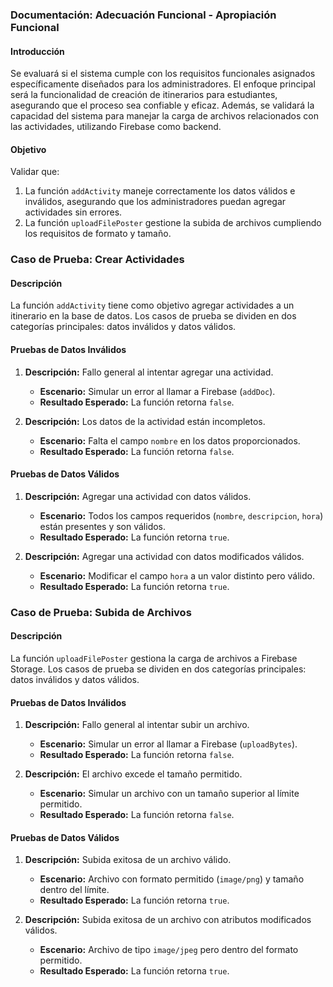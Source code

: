### Documentación: **Adecuación Funcional - Apropiación Funcional**

#### **Introducción**

Se evaluará si el sistema cumple con los requisitos funcionales asignados específicamente diseñados para los administradores. El enfoque principal será la funcionalidad de creación de itinerarios para estudiantes, asegurando que el proceso sea confiable y eficaz. Además, se validará la capacidad del sistema para manejar la carga de archivos relacionados con las actividades, utilizando Firebase como backend.

#### **Objetivo**

Validar que:

1. La función `addActivity` maneje correctamente los datos válidos e inválidos, asegurando que los administradores puedan agregar actividades sin errores.
2. La función `uploadFilePoster` gestione la subida de archivos cumpliendo los requisitos de formato y tamaño.

### **Caso de Prueba: Crear Actividades**

#### **Descripción**

La función `addActivity` tiene como objetivo agregar actividades a un itinerario en la base de datos. Los casos de prueba se dividen en dos categorías principales: datos inválidos y datos válidos.

#### **Pruebas de Datos Inválidos**

1. **Descripción:** Fallo general al intentar agregar una actividad.

   - **Escenario:** Simular un error al llamar a Firebase (`addDoc`).
   - **Resultado Esperado:** La función retorna `false`.

2. **Descripción:** Los datos de la actividad están incompletos.
   - **Escenario:** Falta el campo `nombre` en los datos proporcionados.
   - **Resultado Esperado:** La función retorna `false`.

#### **Pruebas de Datos Válidos**

1. **Descripción:** Agregar una actividad con datos válidos.

   - **Escenario:** Todos los campos requeridos (`nombre`, `descripcion`, `hora`) están presentes y son válidos.
   - **Resultado Esperado:** La función retorna `true`.

2. **Descripción:** Agregar una actividad con datos modificados válidos.
   - **Escenario:** Modificar el campo `hora` a un valor distinto pero válido.
   - **Resultado Esperado:** La función retorna `true`.

### **Caso de Prueba: Subida de Archivos**

#### **Descripción**

La función `uploadFilePoster` gestiona la carga de archivos a Firebase Storage. Los casos de prueba se dividen en dos categorías principales: datos inválidos y datos válidos.

#### **Pruebas de Datos Inválidos**

1. **Descripción:** Fallo general al intentar subir un archivo.

   - **Escenario:** Simular un error al llamar a Firebase (`uploadBytes`).
   - **Resultado Esperado:** La función retorna `false`.

2. **Descripción:** El archivo excede el tamaño permitido.
   - **Escenario:** Simular un archivo con un tamaño superior al límite permitido.
   - **Resultado Esperado:** La función retorna `false`.

#### **Pruebas de Datos Válidos**

1. **Descripción:** Subida exitosa de un archivo válido.

   - **Escenario:** Archivo con formato permitido (`image/png`) y tamaño dentro del límite.
   - **Resultado Esperado:** La función retorna `true`.

2. **Descripción:** Subida exitosa de un archivo con atributos modificados válidos.
   - **Escenario:** Archivo de tipo `image/jpeg` pero dentro del formato permitido.
   - **Resultado Esperado:** La función retorna `true`.
